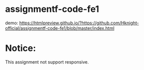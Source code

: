 # assignmentf-code-fe1
demo: https://htmlpreview.github.io/?https://github.com/Hknight-official/assignmentf-code-fe1/blob/master/index.html
# Notice:
This assignment not support responsive.
